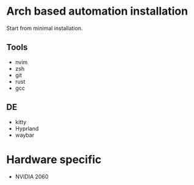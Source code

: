 # Arch based automation installation

Start from minimal installation.

## Tools

- nvim
- zsh
- git
- rust
- gcc

## DE

- kitty
- Hyprland
- waybar

# Hardware specific

- NVIDIA 2060
